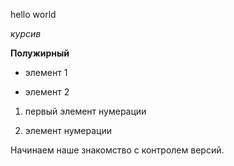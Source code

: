 hello world 

*курсив* 

**Полужирный**

* элемент 1

* элемент 2

1. первый элемент нумерации

2. элемент нумерации

Начинаем наше знакомство с контролем версий.